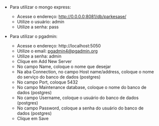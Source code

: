 - Para utilizar o mongo express:
    - Acesse o endereço: http://0.0.0.0:8081/db/parkesase/
    - Utilize o usuário: admin
    - Utilize a senha: pass

- Para utilizar o pgadmin:
    - Acesse o endereço: http://localhost:5050
    - Utilize o email: pgadmin4@pgadmin.org
    - Utilize a senha: admin
    - Clique em Add New Server
    - No campo Name, coloque o nome que desejar
    - Na aba Connection, no campo Host name/address, coloque o nome do serviço do banco de dados (postgres)
    - No campo Port, coloque 5432
    - No campo Maintenance database, coloque o nome do banco de dados (postgres)
    - No campo Username, coloque o usuário do banco de dados (postgres)
    - No campo Password, coloque a senha do usuário do banco de dados (postgres)
    - Clique em Save
